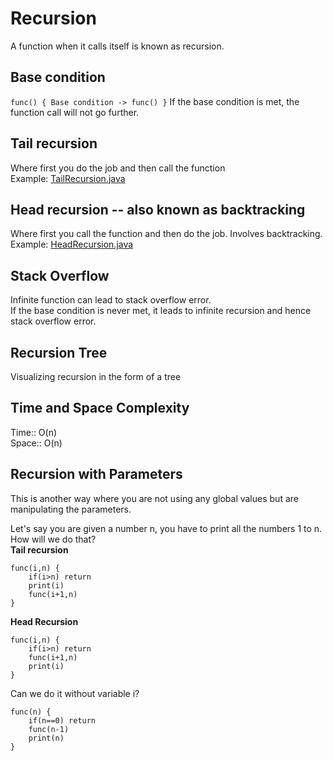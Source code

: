 # Recursion

A function when it calls itself is known as recursion.

## Base condition 
```func() { Base condition -> func() }```
If the base condition is met, the function call will not go further.

## Tail recursion 
Where first you do the job and then call the function  
Example: [TailRecursion.java](TailRecursion.java)

## Head recursion -- also known as backtracking
Where first you call the function and then do the job. Involves backtracking.
Example: [HeadRecursion.java](HeadRecursion.java)

## Stack Overflow
Infinite function can lead to stack overflow error.  
If the base condition is never met, it leads to infinite recursion and hence stack overflow error.  

## Recursion Tree
Visualizing recursion in the form of a tree

## Time and Space Complexity
Time:: O(n)  
Space:: O(n)

## Recursion with Parameters
This is another way where you are not using any global values but are manipulating the parameters.

Let's say you are given a number n, you have to print all the numbers 1 to n. How will we do that?  
**Tail recursion**
```
func(i,n) {
    if(i>n) return
    print(i)
    func(i+1,n)
}
```

**Head Recursion**
```
func(i,n) {
    if(i>n) return
    func(i+1,n)
    print(i)
}
```

Can we do it without variable i?  

```
func(n) {
    if(n==0) return
    func(n-1)
    print(n)
}
```